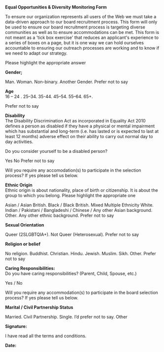 **Equal Opportunities & Diversity Monitoring Form**

To ensure our organization represents all users of the Web we must take a data-driven approach to our board recruitment process. This form will only be used to ensure our board recruitment process is targeting diverse communities as well as to ensure accommodations can be met. This form is not meant as a 'tick box exercise' that reduces an applicant's experience to a series of boxes on a page, but it is one way we can hold ourselves accountable to ensuring our outreach processes are working and to know if we need to adapt our strategy.

Please highlight the appropriate answer

**Gender;**

Man.		Woman. 	Non-binary. 		Another Gender.		Prefer not to say 

**Age**  
16 – 24	.	25–34.		35-44.		45–54.		55–64.		65+.	

Prefer not to say

**Disability**  
The Disability Discrimination Act as incorporated in Equality Act 2010 defines a person as disabled if they have a physical or mental impairment which has substantial and long-term (i.e. has lasted or is expected to last at least 12 months) adverse effect on their ability to carry out normal day to day activities.

Do you consider yourself to be a disabled person?

Yes		No		Prefer not to say

Will you require any accomodation(s) to participate in the selection process? If yes please tell us below. 


**Ethnic Origin**  
Ethnic origin is about nationality, place of birth or citizenship. It is about the group to which you belong. Please highlight the appropriate one

Asian / Asian British.	Black / Black British.	Mixed Multiple Ethnicity	White.		Indian / Pakistani / Bangladeshi / Chinese / Any other Asian background.		Other.		Any other ethnic background.	Prefer not to say

**Sexual Orientation**

Queer (2SLGBTQIA+). Not Queer (Heterosexual).	Prefer not to say

**Religion or belief**

No religion.	Buddhist.	Christian.	Hindu.	Jewish.	Muslim.	Sikh.	Other.		Prefer not to say

**Caring Responsibilities:**   
Do you have caring responsibilities? (Parent, Child, Spouse, etc.)

Yes / No

Will you require any accommodation(s) to participate in the board selection process? If yes please tell us below.

**Marital / Civil Partnership Status**

Married.	Civil Partnership.	Single.	I’d prefer not to say.		Other

**Signature:**

I have read all the terms and conditions.

**Date:**
